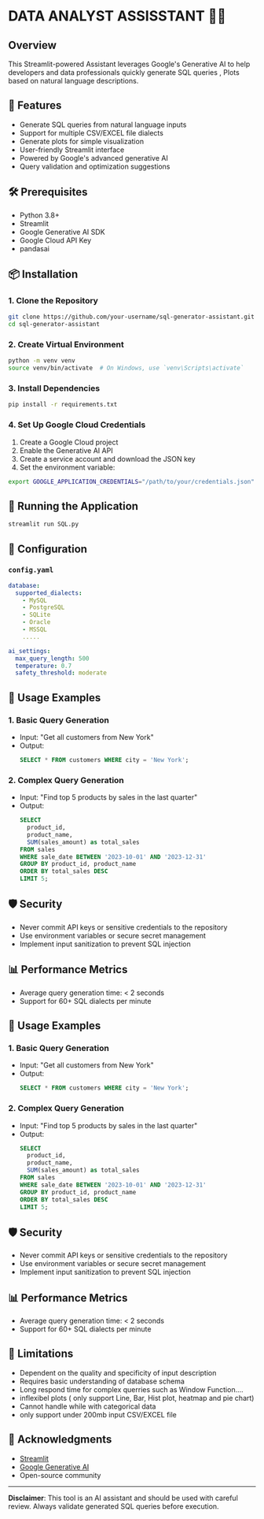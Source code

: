 # DATA ANALYST ASSISSTANT 🤖💾

## Overview
This Streamlit-powered Assistant leverages Google's Generative AI to help developers and data professionals quickly generate SQL queries , Plots based on natural language descriptions.

## 🌟 Features
- Generate SQL queries from natural language inputs
- Support for multiple CSV/EXCEL file dialects
- Generate plots for simple visualization
- User-friendly Streamlit interface
- Powered by Google's advanced generative AI
- Query validation and optimization suggestions

## 🛠 Prerequisites
- Python 3.8+
- Streamlit
- Google Generative AI SDK
- Google Cloud API Key
- pandasai

## 📦 Installation

### 1. Clone the Repository
```bash
git clone https://github.com/your-username/sql-generator-assistant.git
cd sql-generator-assistant
```

### 2. Create Virtual Environment
```bash
python -m venv venv
source venv/bin/activate  # On Windows, use `venv\Scripts\activate`
```

### 3. Install Dependencies
```bash
pip install -r requirements.txt
```

### 4. Set Up Google Cloud Credentials
1. Create a Google Cloud project
2. Enable the Generative AI API
3. Create a service account and download the JSON key
4. Set the environment variable:
```bash
export GOOGLE_APPLICATION_CREDENTIALS="/path/to/your/credentials.json"
```

## 🚀 Running the Application
```bash
streamlit run SQL.py
```

## 🔧 Configuration

### `config.yaml`
```yaml
database:
  supported_dialects:
    - MySQL
    - PostgreSQL
    - SQLite
    - Oracle
    - MSSQL
    .....

ai_settings:
  max_query_length: 500
  temperature: 0.7
  safety_threshold: moderate
```

## 📝 Usage Examples

### 1. Basic Query Generation
- Input: "Get all customers from New York"
- Output: 
  ```sql
  SELECT * FROM customers WHERE city = 'New York';
  ```

### 2. Complex Query Generation
- Input: "Find top 5 products by sales in the last quarter"
- Output:
  ```sql
  SELECT 
    product_id, 
    product_name, 
    SUM(sales_amount) as total_sales
  FROM sales
  WHERE sale_date BETWEEN '2023-10-01' AND '2023-12-31'
  GROUP BY product_id, product_name
  ORDER BY total_sales DESC
  LIMIT 5;
  ```


## 🛡️ Security
- Never commit API keys or sensitive credentials to the repository
- Use environment variables or secure secret management
- Implement input sanitization to prevent SQL injection

## 📊 Performance Metrics
- Average query generation time: < 2 seconds
- Support for 60+ SQL dialects per minute

## 📝 Usage Examples

### 1. Basic Query Generation
- Input: "Get all customers from New York"
- Output: 
  ```sql
  SELECT * FROM customers WHERE city = 'New York';
  ```

### 2. Complex Query Generation
- Input: "Find top 5 products by sales in the last quarter"
- Output:
  ```sql
  SELECT 
    product_id, 
    product_name, 
    SUM(sales_amount) as total_sales
  FROM sales
  WHERE sale_date BETWEEN '2023-10-01' AND '2023-12-31'
  GROUP BY product_id, product_name
  ORDER BY total_sales DESC
  LIMIT 5;
  ```


## 🛡️ Security
- Never commit API keys or sensitive credentials to the repository
- Use environment variables or secure secret management
- Implement input sanitization to prevent SQL injection

## 📊 Performance Metrics
- Average query generation time: < 2 seconds
- Support for 60+ SQL dialects per minute

## 🚧 Limitations
- Dependent on the quality and specificity of input description
- Requires basic understanding of database schema
- Long respond time for complex querries such as Window Function....
- inflexibel plots ( only support Line, Bar, Hist plot, heatmap and pie chart)
- Cannot handle while with categorical data
- only support under 200mb input CSV/EXCEL file

## 🙏 Acknowledgments
- [Streamlit](https://streamlit.io/)
- [Google Generative AI](https://cloud.google.com/ai)
- Open-source community

---

**Disclaimer**: This tool is an AI assistant and should be used with careful review. Always validate generated SQL queries before execution.
